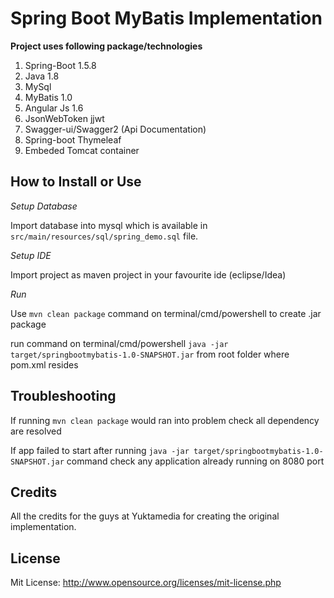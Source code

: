 # Spring Boot MyBatis Implementation

**Project uses following package/technologies**

1. Spring-Boot 1.5.8
2. Java 1.8
3. MySql
4. MyBatis 1.0
5. Angular Js 1.6
6. JsonWebToken jjwt
7. Swagger-ui/Swagger2 (Api Documentation)
8. Spring-boot Thymeleaf
9. Embeded Tomcat container

## How to Install or Use

*Setup Database*

Import database into mysql which is available in `src/main/resources/sql/spring_demo.sql` file.

*Setup IDE*

Import project as maven project in your favourite ide (eclipse/Idea)

*Run*

Use `mvn clean package` command on terminal/cmd/powershell to create .jar package

run command on terminal/cmd/powershell `java -jar target/springbootmybatis-1.0-SNAPSHOT.jar` from root folder where pom.xml resides

## Troubleshooting

If running `mvn clean package` would ran into problem check all dependency are resolved

If app failed to start after running `java -jar target/springbootmybatis-1.0-SNAPSHOT.jar` command check any application already running on 8080 port

## Credits

All the credits for the guys at Yuktamedia for creating the original implementation.

## License

Mit License: http://www.opensource.org/licenses/mit-license.php
